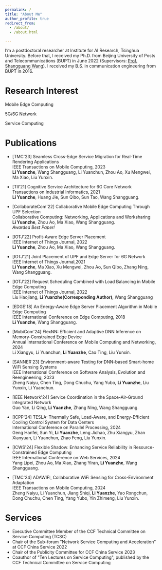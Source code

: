 ```yaml
---
permalink: /
title: "About Me"
author_profile: true
redirect_from: 
  - /about/
  - /about.html

---
```






I’m a postdoctoral researcher at Institute for AI Research, Tsinghua University. Before that, I received my Ph.D. from Beijing University of Posts and Telecommunications (BUPT) in June 2022 (Supervisors: [Prof. Shangguang Wang](https://sguangwang.com)). I received my B.S. in communication engineering from BUPT in 2016.



# Research Interest

Mobile Edge Computing

5G/6G Network

Service Computing



# Publications

- [TMC'23] Seamless Cross-Edge Service Migration for Real-Time Rendering Applications    
  IEEE Transactions on Mobile Computing, 2023    
  **Li Yuanzhe**, Wang Shangguang, Li Yuanchun, Zhou Ao, Xu Mengwei, Ma Xiao, Liu Yunxin. 

- [TII'21] Cognitive Service Architecture for 6G Core Network    
  Transactions on Industrial Informatics, 2021    
  **Li Yuanzhe**, Huang Jie, Sun Qibo, Sun Tao, Wang Shangguang.

- [CollaborateCom'22] Collaborative Mobile Edge Computing Through UPF Selection    
  Collaborative Computing: Networking, Applications and Worksharing    
  **Li Yuanzhe**, Zhou Ao, Ma Xiao, Wang Shangguang.    
  *Awarded Best Paper!*

- [IOTJ'22] Profit-Aware Edge Server Placement    
  IEEE Internet of Things Journal, 2022    
   **Li Yuanzhe**, Zhou Ao, Ma Xiao, Wang Shangguang.

- [IOTJ'21] Joint Placement of UPF and Edge Server for 6G Network    
  IEEE Internet of Things Journal,2021    
  **Li Yuanzhe**, Ma Xiao, Xu Mengwei, Zhou Ao, Sun Qibo, Zhang Ning, Wang Shangguang.

- [IOTJ'22] Request Scheduling Combined with Load Balancing in Mobile Edge Computing    
  IEEE Internet of Things Journal, 2022    
  Liu Haojiang, **Li Yuanzhe(Corresponding Author)**, Wang Shangguang

- [EDGE'18] An Energy-Aware Edge Server Placement Algorithm in Mobile Edge Computing    
  IEEE International Conference on Edge Computing, 2018    
  **Li Yuanzhe**, Wang Shangguang. 

- [MobiCom'24] FlexNN: Efficient and Adaptive DNN Inference on Memory-Constrained Edge Device    
  Annual International Conference on Mobile Computing and Networking, 2024    
  Li Xiangyu, Li Yuanchun, **Li Yuanzhe**, Cao Ting, Liu Yunxin.

- [SANNER'23] Environment-aware Testing for DNN-based Smart-home WiFi Sensing Systems    
  IEEE International Conference on Software Analysis, Evolution and Reengineering, 2023    
  Zheng Naiyu, Chen Ting, Dong Chuchu, Yang Yubo, **Li Yuanzhe**, Liu Yunxin, Li Yuanchun.

- [IEEE Network'24] Service Coordination in the Space-Air-Ground Integrated Network    
  Guo Yan, Li Qing, **Li Yuanzhe**, Zhang Ning, Wang Shangguang. 

- [ICPP'24] TESLA: Thermally Safe, Load-Aware, and Energy-Efficient Cooling Control System for Data Centers    
  International Conference on Parallel Processing, 2024    
  Geng Hanfei, Sun Yi, **Li Yuanzhe**, Leng Jichao, Zhu Xiangyu, Zhan Xianyuan, Li Yuanchun, Zhao Feng, Liu Yunxin.

- [ICWS'24] Flexible Shadow: Enhancing Service Reliability in Resource-Constrained Edge Computing    
  IEEE International Conference on Web Services, 2024    
  Yang Lipei, Zhou Ao, Ma Xiao, Zhang Yiran, **Li Yuanzhe**, Wang Shangguang.

- [TMC'24] ADAWIFI, Collaborative WiFi Sensing for Cross-Environment Adaptation    
  IEEE Transactions on Mobile Computing, 2024    
  Zheng Naiyu, Li Yuanchun, Jiang Shiqi, **Li Yuanzhe**, Yao Rongchun, Dong Chuchu, Chen Ting, Yang Yubo, Yin Zhimeng, Liu Yunxin.

  

# Services

- Executive Committee Member of the CCF Technical Committee on Service Computing (TCSC)
- Chair of the Sub-forum "Network Service Computing and Acceleration" at CCF China Service 2022
- Chair of the Publicity Committee for CCF China Service 2023
- Coauthor of "Ten Lectures on Service Computing", published by the CCF Technical Committee on Service Computing

